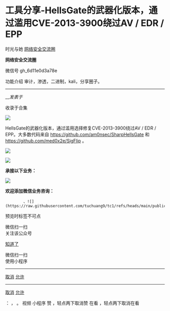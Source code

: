 #  工具分享-HellsGate的武器化版本，通过滥用CVE-2013-3900绕过AV / EDR / EPP

时光与她  [ 网络安全交流圈 ](javascript:void\(0\);)

**网络安全交流圈** ![]()

微信号 gh_6d11e0d3a78e

功能介绍 审计，渗透，二进制，kali，分享圈子。

____

___发表于_

收录于合集

![](https://raw.githubusercontent.com/tuchuang9/tc1/refs/heads/main/public/20230622203156.png)

  

HellsGate的武器化版本，通过滥用选择修复CVE-2013-3900绕过AV / EDR / EPP。大多数代码来自
https://github.com/am0nsec/SharpHellsGate  和
https://github.com/med0x2e/SigFlip 。  

![](https://raw.githubusercontent.com/tuchuang9/tc1/refs/heads/main/public/20230622203157.png)

![](https://raw.githubusercontent.com/tuchuang9/tc1/refs/heads/main/public/20230622203158.png)  

 **承接以下业务：**

![](https://raw.githubusercontent.com/tuchuang9/tc1/refs/heads/main/public/20230622203159.png)  

 **欢迎添加微信业务咨询：**

            、![](https://raw.githubusercontent.com/tuchuang9/tc1/refs/heads/main/public/20230622203201.png)

预览时标签不可点

微信扫一扫  
关注该公众号

[知道了](javascript:;)

微信扫一扫  
使用小程序

****

[取消](javascript:void\(0\);) [允许](javascript:void\(0\);)

****

[取消](javascript:void\(0\);) [允许](javascript:void\(0\);)

： ， 。   视频 小程序 赞 ，轻点两下取消赞 在看 ，轻点两下取消在看

